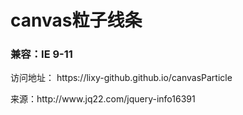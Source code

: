 <h1>canvas粒子线条</h1>
<h3>兼容：IE 9-11</h3>
<p>访问地址： https://lixy-github.github.io/canvasParticle</p>
<p>来源：http://www.jq22.com/jquery-info16391</p>
